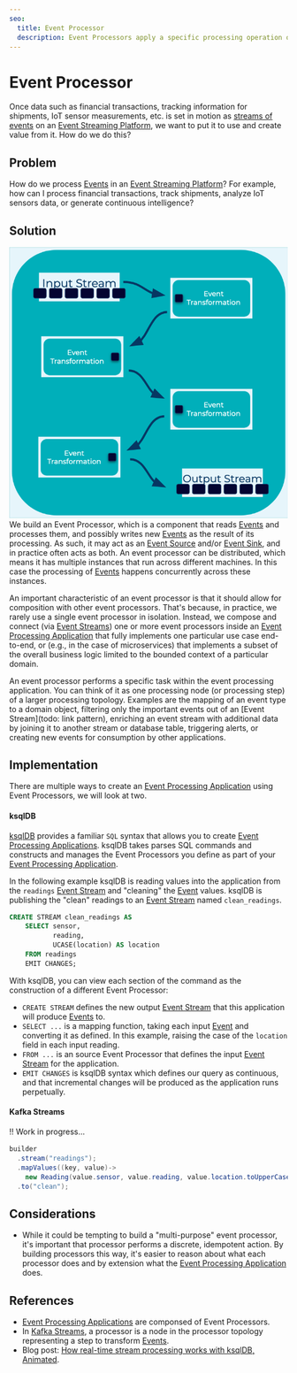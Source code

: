 ```yaml
---
seo:
  title: Event Processor
  description: Event Processors apply a specific processing operation on an event, and are typically used and composed by larger Event Processing Applications. 
---
```


# Event Processor
Once data such as financial transactions, tracking information for shipments, IoT sensor measurements, etc. is set in motion as [streams of events](../event-stream/event-stream.md) on an [Event Streaming Platform](../event-stream/event-streaming-platform.md), we want to put it to use and create value from it. How do we do this?

## Problem
How do we process [Events](../event/event.md) in an [Event Streaming Platform](../event-stream/event-streaming-platform.md)? For example, how can I process financial transactions, track shipments, analyze IoT sensors data, or generate continuous intelligence?

## Solution
![event-processor](../img/event-processor.png)
We build an Event Processor, which is a component that reads [Events](../event/event.md) and processes them, and possibly writes new [Events](../event/event.md) as the result of its processing. As such, it may act as an [Event Source](../event-source/event-source) and/or [Event Sink](../event-sink/event-sink.md), and in practice often acts as both. An event processor can be distributed, which means it has multiple instances that run across different machines. In this case the processing of [Events](../event/event.md) happens concurrently across these instances.

An important characteristic of an event processor is that it should allow for composition with other event processors. That's because, in practice, we rarely use a single event processor in isolation. Instead, we compose and connect (via [Event Streams](../event-stream/event-stream.md)) one or more event processors inside an [Event Processing Application](event-processing-application.md) that fully implements one particular use case end-to-end, or (e.g., in the case of microservices) that implements a subset of the overall business logic limited to the bounded context of a particular domain. 

An event processor performs a specific task within the event processing application. You can think of it as one processing node (or processing step) of a larger processing topology. Examples are the mapping of an event type to a domain object, filtering only the important events out of an [Event Stream](todo: link pattern), enriching an event stream with additional data by joining it to another stream or database table, triggering alerts, or creating new events for consumption by other applications.

## Implementation

There are multiple ways to create an [Event Processing Application](../event-processing/event-processing-application.md) using Event Processors, we will look at two.

#### ksqlDB
[ksqlDB](https://ksqldb.io) provides a familiar `SQL` syntax that allows you to create [Event Processing Applications](../event-processing/event-processing-application.md). ksqlDB takes parses SQL commands and constructs and manages the Event Processors you define as part of your [Event Processing Application](../event-processing/event-processing-application.md).

In the following example ksqlDB is reading values into the application from the `readings` [Event Stream](../event-stream/event-stream.md) and "cleaning" the [Event](../event/event.md) values. ksqlDB is publishing the "clean" readings to an [Event Stream](../event-stream/event-stream.md) named `clean_readings`.

```sql
CREATE STREAM clean_readings AS
    SELECT sensor,
           reading,
           UCASE(location) AS location
    FROM readings
    EMIT CHANGES;
```

With ksqlDB, you can view each section of the command as the construction of a different Event Processor:

* `CREATE STREAM` defines the new output [Event Stream](../event-stream/event-stream.md) that this application will produce [Events](../event/event.md) to.
* `SELECT ...` is a mapping function, taking each input [Event](../event/event.md) and converting it as defined. In this example, raising the case of the `location` field in each input reading.
* `FROM ...` is an source Event Processor that defines the input [Event Stream](../event-stream/event-stream.md) for the application.
* `EMIT CHANGES` is ksqlDB syntax which defines our query as continuous, and that incremental changes will be produced as the application runs perpetually.

#### Kafka Streams

!! Work in progress...

```java
builder
  .stream("readings");
  .mapValues((key, value)-> 
    new Reading(value.sensor, value.reading, value.location.toUpperCase()) 
  .to("clean");
```

## Considerations

* While it could be tempting to build a "multi-purpose" event processor, it's important that processor performs a discrete, idempotent action.  By building processors this way, it's easier to reason about what each processor does and by extension what the [Event Processing Application](../event-processing/event-processing-application.md) does. 


## References
* [Event Processing Applications](../event-processing/event-processing.md) are componsed of Event Processors.
* In [Kafka Streams](https://kafka.apache.org/28/documentation/streams/core-concepts#streams_topology), a processor is a node in the processor topology representing a step to transform [Events](../event/event.md).
* Blog post: [How real-time stream processing works with ksqlDB, Animated](https://www.confluent.io/blog/how-real-time-stream-processing-works-with-ksqldb/).
